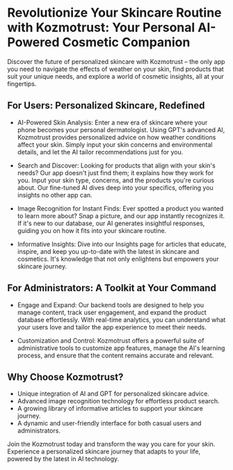 # Revolutionize Your Skincare Routine with Kozmotrust: Your Personal AI-Powered Cosmetic Companion

Discover the future of personalized skincare with Kozmotrust – the only app you need to navigate the effects of weather on your skin, find products that suit your unique needs, and explore a world of cosmetic insights, all at your fingertips.

## For Users: Personalized Skincare, Redefined

* AI-Powered Skin Analysis: Enter a new era of skincare where your phone becomes your personal dermatologist. Using GPT's advanced AI, Kozmotrust provides personalized advice on how weather conditions affect your skin. Simply input your skin concerns and environmental details, and let the AI tailor recommendations just for you.

* Search and Discover: Looking for products that align with your skin's needs? Our app doesn't just find them; it explains how they work for you. Input your skin type, concerns, and the products you're curious about. Our fine-tuned AI dives deep into your specifics, offering you insights no other app can.

* Image Recognition for Instant Finds: Ever spotted a product you wanted to learn more about? Snap a picture, and our app instantly recognizes it. If it's new to our database, our AI generates insightful responses, guiding you on how it fits into your skincare routine.

* Informative Insights: Dive into our Insights page for articles that educate, inspire, and keep you up-to-date with the latest in skincare and cosmetics. It's knowledge that not only enlightens but empowers your skincare journey.

## For Administrators: A Toolkit at Your Command

* Engage and Expand: Our backend tools are designed to help you manage content, track user engagement, and expand the product database effortlessly. With real-time analytics, you can understand what your users love and tailor the app experience to meet their needs.

* Customization and Control: Kozmotrust offers a powerful suite of administrative tools to customize app features, manage the AI's learning process, and ensure that the content remains accurate and relevant.

## Why Choose Kozmotrust?

* Unique integration of AI and GPT for personalized skincare advice.
* Advanced image recognition technology for effortless product search.
* A growing library of informative articles to support your skincare journey.
* A dynamic and user-friendly interface for both casual users and administrators.

Join the Kozmotrust today and transform the way you care for your skin. Experience a personalized skincare journey that adapts to your life, powered by the latest in AI technology.

